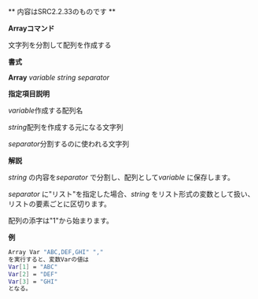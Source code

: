 ** 内容はSRC2.2.33のものです **

**Arrayコマンド**

文字列を分割して配列を作成する

**書式**

**Array** *variable string separator*

**指定項目説明**

*variable*作成する配列名

*string*配列を作成する元になる文字列

*separator*分割するのに使われる文字列

**解説**

*string* の内容を*separator* で分割し、配列として*variable* に保存します。

*separator* に"リスト"を指定した場合、*string* をリスト形式の変数として扱い、リストの要素ごとに区切ります。

配列の添字は"1"から始まります。

**例**
```sh
Array Var "ABC,DEF,GHI" ","
を実行すると、変数Varの値は
Var[1] = "ABC"
Var[2] = "DEF"
Var[3] = "GHI"
となる。
```

